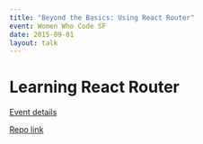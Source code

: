 ```yaml
---
title: "Beyond the Basics: Using React Router"
event: Women Who Code SF
date: 2015-09-01
layout: talk
---
```


# Learning React Router

[Event details](https://www.meetup.com/Women-Who-Code-SF/events/233137683/)

[Repo link](https://github.com/DavidWells/react-router-tutorial)
